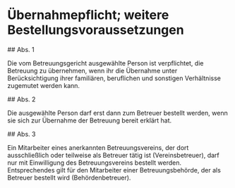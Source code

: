 # Übernahmepflicht; weitere Bestellungsvoraussetzungen



\#\# Abs. 1

 Die vom Betreuungsgericht ausgewählte Person ist verpflichtet, die Betreuung zu übernehmen, wenn ihr die Übernahme unter Berücksichtigung ihrer familiären, beruflichen und sonstigen Verhältnisse zugemutet werden kann.

\#\# Abs. 2

 Die ausgewählte Person darf erst dann zum Betreuer bestellt werden, wenn sie sich zur Übernahme der Betreuung bereit erklärt hat.

\#\# Abs. 3

 Ein Mitarbeiter eines anerkannten Betreuungsvereins, der dort ausschließlich oder teilweise als Betreuer tätig ist (Vereinsbetreuer), darf nur mit Einwilligung des Betreuungsvereins bestellt werden. Entsprechendes gilt für den Mitarbeiter einer Betreuungsbehörde, der als Betreuer bestellt wird (Behördenbetreuer). 

